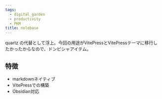 ```yaml
---
tags:
  - digital_garden
  - productivity
  - PKM
title: nolebase
---
```

quartz の代替として浮上。今回の用途がVitePressとVitePressテーマに移行したかったからなので、ドンピシャアイテム。
## 特徴
- markdownネイティブ
- VitePressでの構築
- Obsidian対応